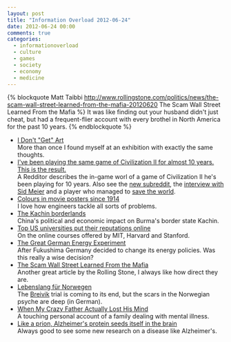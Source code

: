 ```yaml
---
layout: post
title: "Information Overload 2012-06-24"
date: 2012-06-24 00:00
comments: true
categories:
  - informationoverload
  - culture
  - games
  - society
  - economy
  - medicine
---
```

{% blockquote Matt Taibbi http://www.rollingstone.com/politics/news/the-scam-wall-street-learned-from-the-mafia-20120620 The Scam Wall Street Learned From the Mafia %}
It was like finding out your husband didn't just cheat, but had a frequent-flier account with every brothel in North America for the past 10 years.
{% endblockquote %}

* [I Don't "Get" Art](http://www.vice.com/read/i-dont-get-art)<br>More than once I found myself at an exhibition with exactly the same thoughts.
* [I've been playing the same game of Civilization II for almost 10 years. This is the result.](http://www.reddit.com/r/gaming/comments/uxpil/ive_been_playing_the_same_game_of_civilization_ii/)<br>A Redditor describes the in-game worl of a game of Civilization II he's been playing for 10 years. Also see the [new subreddit](http://www.reddit.com/r/theeternalwar), the [interview with Sid Meier](http://www.washingtonpost.com/business/technology/sid-meier-on-players-decade-long-civilization-game/2012/06/18/gJQAqgQ9lV_story.html) and a player who managed to [save the world](http://www.reddit.com/r/theeternalwar/comments/uzpr8/fixing_a_broken_world_a_players_guide/).
* [Colours in movie posters since 1914](http://www.vijayp.ca/blog/2012/06/colours-in-movie-posters-since-1914/)<br>I love how engineers tackle all sorts of problems.
* [The Kachin borderlands](http://mondediplo.com/2012/06/12kachin)<br>China's political and economic impact on Burma's border state Kachin.
* [Top US universities put their reputations online](http://www.bbc.co.uk/news/business-18191589)<br>On the online courses offered by MIT, Harvard and Stanford.
* [The Great German Energy Experiment](http://www.technologyreview.com/featured-story/428145/the-great-german-energy-experiment/)<br>After Fukushima Germany decided to change its energy policies. Was this really a wise decision?
* [The Scam Wall Street Learned From the Mafia](http://www.rollingstone.com/politics/news/the-scam-wall-street-learned-from-the-mafia-20120620)<br>Another great article by the Rolling Stone, I always like how direct they are.
* [Lebenslang für Norwegen](http://www.zeit.de/gesellschaft/zeitgeschehen/2012-06/breivik-prozess-norwegen-schuld-opfer/komplettansicht)<br>The [Breivik](http://en.wikipedia.org/wiki/Anders_Behring_Breivik) trial is coming to its end, but the scars in the Norwegian psyche are deep (in German).
* [When My Crazy Father Actually Lost His Mind](http://www.nytimes.com/2012/06/24/magazine/when-my-crazy-father-actually-lost-his-mind.html?_r=2&pagewanted=all)<br>A touching personal account of a family dealing with mental illness.
* [Like a prion, Alzheimer's protein seeds itself in the brain](http://www.sciencenews.org/view/generic/id/341619/title/Like_a_prion%2C_Alzheimers_protein_seeds_itself_in_the_brain)<br>Always good to see some new research on a disease like Alzheimer's.
